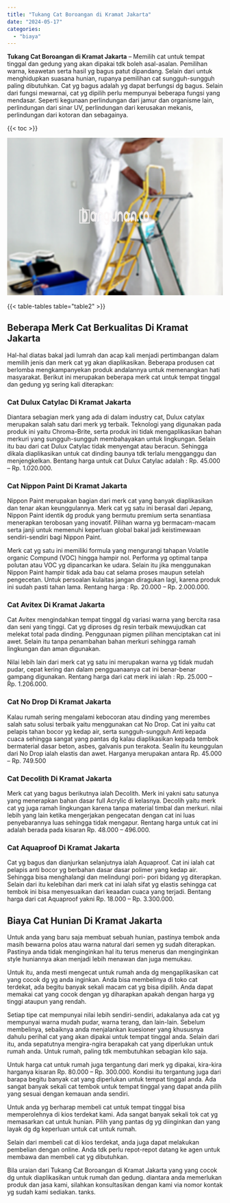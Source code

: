 ```yaml
---
title: "Tukang Cat Boroangan di Kramat Jakarta"
date: "2024-05-17"
categories: 
  - "biaya"
---
```


**Tukang Cat Boroangan di Kramat Jakarta** – Memilih cat untuk tempat tinggal dan gedung yang akan dipakai tdk boleh asal-asalan. Pemilihan warna, keawetan serta hasil yg bagus patut dipandang. Selain dari untuk menghidupkan suasana hunian, rupanya pemilihan cat sungguh-sungguh paling dibutuhkan. Cat yg bagus adalah yg dapat berfungsi dg bagus. Selain dari fungsi mewarnai, cat yg dipilih perlu mempunyai beberapa fungsi yang mendasar. Seperti kegunaan perlindungan dari jamur dan organisme lain, perlindungan dari sinar UV, perlindungan dari kerusakan mekanis, perlindungan dari kotoran dan sebagainya.

{{< toc >}}

![Tukang Cat Boroangan di Kramat Jakarta](/images/jasa-cat-murah14.png)

{{< table-tables table="table2" >}}

## Beberapa Merk Cat Berkualitas Di Kramat Jakarta

Hal-hal diatas bakal jadi lumrah dan acap kali menjadi pertimbangan dalam memilih jenis dan merk cat yg akan diaplikasikan. Beberapa produsen cat berlomba mengkampanyekan produk andalannya untuk memenangkan hati masyarakat. Berikut ini merupakan beberapa merk cat untuk tempat tinggal dan gedung yg sering kali diterapkan:

### Cat Dulux Catylac Di Kramat Jakarta

Diantara sebagian merk yang ada di dalam industry cat, Dulux catylax merupakan salah satu dari merk yg terbaik. Teknologi yang digunakan pada produk ini yaitu Chroma-Brite, serta produk ini tidak mengaplikasikan bahan merkuri yang sungguh-sungguh membahayakan untuk lingkungan. Selain itu bau dari cat Dulux Catylac tidak menyengat atau beracun. Sehingga dikala diaplikasikan untuk cat dinding baunya tdk terlalu mengganggu dan menjengkelkan. Bentang harga untuk cat Dulux Catylac adalah : Rp. 45.000 – Rp. 1.020.000.

### Cat Nippon Paint Di Kramat Jakarta

Nippon Paint merupakan bagian dari merk cat yang banyak diaplikasikan dan tenar akan keunggulannya. Merk cat yg satu ini berasal dari Jepang, Nippon Paint identik dg produk yang bermutu premium serta senantiasa menerapkan terobosan yang inovatif. Pilihan warna yg bermacam-macam serta janji untuk memenuhi keperluan global bakal jadi keistimewaan sendiri-sendiri bagi Nippon Paint.

Merk cat yg satu ini memiliki formula yang mengurangi tahapan Volatile organic Compund (VOC) hingga hampir nol. Performa yg optimal tanpa polutan atau VOC yg dipancarkan ke udara. Selain itu jika menggunakan Nippon Paint hampir tidak ada bau cat selama proses maupun setelah pengecetan. Untuk persoalan kulaitas jangan diragukan lagi, karena produk ini sudah pasti tahan lama. Rentang harga : Rp. 20.000 – Rp. 2.000.000.

### Cat Avitex Di Kramat Jakarta

Cat Avitex mengindahkan tempat tinggal dg variasi warna yang bercita rasa dan seni yang tinggi. Cat yg diproses dg resin terbaik mewujudkan cat melekat total pada dinding. Penggunaan pigmen pilihan menciptakan cat ini awet. Selain itu tanpa penambahan bahan merkuri sehingga ramah lingkungan dan aman digunakan.

Nilai lebih lain dari merk cat yg satu ini merupakan warna yg tidak mudah pudar, cepat kering dan dalam pengguanaanya cat ini benar-benar gampang digunakan. Rentang harga dari cat merk ini ialah : Rp. 25.000 – Rp. 1.206.000.

### Cat No Drop Di Kramat Jakarta

Kalau rumah sering mengalami kebocoran atau dinding yang merembes salah satu solusi terbaik yaitu menggunakan cat No Drop. Cat ini yaitu cat pelapis tahan bocor yg kedap air, serta sungguh-sungguh Anti kepada cuaca sehingga sangat yang pantas dg kalau diaplikasikan kepada tembok bermaterial dasar beton, asbes, galvanis pun terakota. Sealin itu keunggulan dari No Drop ialah elastis dan awet. Harganya merupakan antara Rp. 45.000 – Rp. 749.500

### Cat Decolith Di Kramat Jakarta

Merk cat yang bagus berikutnya ialah Decolith. Merk ini yakni satu satunya yang menerapkan bahan dasar full Acrylic di kelasnya. Decolih yaitu merk cat yg juga ramah lingkungan karena tanpa material timbal dan merkuri. nilai lebih yang lain ketika mengerjakan pengecatan dengan cat ini luas penyebarannya luas sehingga tidak mengapur. Rentang harga untuk cat ini adalah berada pada kisaran Rp. 48.000 – 496.000.

### Cat Aquaproof Di Kramat Jakarta

Cat yg bagus dan dianjurkan selanjutnya ialah Aquaproof. Cat ini ialah cat pelapis anti bocor yg berbahan dasar dasar polimer yang kedap air. Sehingga bisa menghalangi dan melindungi pori- pori bidang yg diterapkan. Selain dari itu kelebihan dari merk cat ini ialah sifat yg elastis sehingga cat tembok ini bisa menyesuaikan dari keaadan cuaca yang terjadi. Bentang harga dari cat Aquaproof yakni Rp. 18.000 – Rp. 3.300.000.

## Biaya Cat Hunian Di Kramat Jakarta

Untuk anda yang baru saja membuat sebuah hunian, pastinya tembok anda masih bewarna polos atau warna natural dari semen yg sudah diterapkan. Pastinya anda tidak menginginkan hal itu terus menerus dan menginginkan style huniannya akan menjadi lebih menawan dan juga memukau.

Untuk itu, anda mesti mengecat untuk rumah anda dg mengaplikasikan cat yang cocok dg yg anda inginkan. Anda bisa membelinya di toko cat terdekat, ada begitu banyak sekali macam cat yg bisa dipilih. Anda dapat memakai cat yang cocok dengan yg diharapkan apakah dengan harga yg tinggi ataupun yang rendah.

Setiap tipe cat mempunyai nilai lebih sendiri-sendiri, adakalanya ada cat yg mempunyai warna mudah pudar, warna terang, dan lain-lain. Sebelum membelinya, sebaiknya anda menjalankan kuesioner yang khususnya dahulu perihal cat yang akan dipakai untuk tempat tinggal anda. Selain dari itu, anda sepatutnya mengira-ngira berapakah cat yang diperlukan untuk rumah anda. Untuk rumah, paling tdk membutuhkan sebagian kilo saja.

Untuk harga cat untuk rumah juga tergantung dari merk yg dipakai, kira-kira harganya kisaran Rp. 80.000 – Rp. 300.000. Kondisi itu tergantung juga dari barapa begitu banyak cat yang diperlukan untuk tempat tinggal anda. Ada sangat banyak sekali cat tembok untuk tempat tinggal yang dapat anda pilih yang sesuai dengan kemauan anda sendiri.

Untuk anda yg berharap membeli cat untuk tempat tinggal bisa memperolehnya di kios terdekat kami. Ada sangat banyak sekali tok cat yg memasarkan cat untuk hunian. Pilih yang pantas dg yg diinginkan dan yang layak dg dg keperluan untuk cat untuk rumah.

Selain dari membeli cat di kios terdekat, anda juga dapat melakukan pembelian dengan online. Anda tdk perlu repot-repot datang ke agen untuk membawa dan membeli cat yg dibutuhkan.

Bila uraian dari Tukang Cat Boroangan di Kramat Jakarta yang yang cocok dg untuk diaplikasikan untuk rumah dan gedung. diantara anda memerlukan produk dan jasa kami, silahkan konsultasikan dengan kami via nomor kontak yg sudah kami sediakan. tanks.
